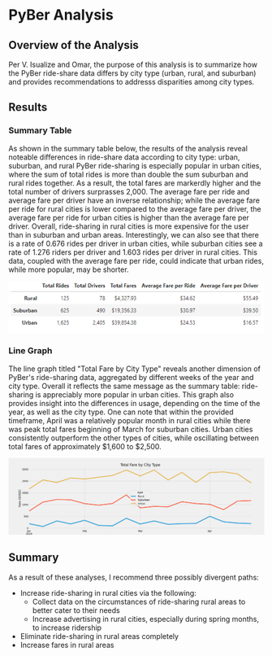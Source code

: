 # PyBer Analysis


## Overview of the Analysis
Per V. Isualize and Omar, the purpose of this analysis is to summarize how the PyBer ride-share data differs by city type (urban, rural, and suburban) and provides recommendations to addresss disparities among city types. 


## Results

### Summary Table
As shown in the summary table below, the results of the analysis reveal noteable differences in ride-share data according to city type: urban, suburban, and rural
PyBer ride-sharing is especially popular in urban cities, where the sum of total rides is more than double the sum suburban and rural rides together. As a result, the total fares are markerdly higher and the total number of drivers surprasses 2,000. The average fare per ride and average fare per driver have an inverse relationship; while the average fare per ride for rural cities is lower compared to the average fare per driver, the average fare per ride for urban cities is higher than the average fare per driver. Overall, ride-sharing in rural cities is more expensive for the user than in suburban and urban areas. Interestingly, we can also see that there is a rate of 0.676 rides per driver in urban cities, while suburban cities see a rate of 1.276 riders per driver and 1.603 rides per driver in rural cities. This data, coupled with the average fare per ride, could indicate that urban rides, while more popular, may be shorter.

![This is an image](https://github.com/mmstrouth/PyBer_Analysis/blob/5ffe3d7e8c1388482cb1635b25086dc59ba59f33/Starter_Code/Starter_Code/analysis/pyber_summary_table.png)

### Line Graph
The line graph titled "Total Fare by City Type" reveals another dimension of PyBer's ride-sharing data, aggregated by different weeks of the year and city type. Overall it reflects the same message as the summary table: ride-sharing is appreciably more popular in urban cities. This graph also provides insight into the differences in usage, depending on the time of the year, as well as the city type. One can note that within the provided timeframe, April was a relatively popular month in rural cities while there was peak total fares beginning of March for suburban cities. Urban cities consistently outperform the other types of cities, while oscillating between total fares of approximately $1,600 to $2,500.  


![This is an image](https://github.com/mmstrouth/PyBer_Analysis/blob/26c8b351bfd116969fd624205c1fcd9fc9f03c68/Starter_Code/Starter_Code/analysis/PyBer_fare_summary.png) 


## Summary
As a result of these analyses, I recommend three possibly divergent paths:
- Increase ride-sharing in rural cities via the following:
  - Collect data on the circumstances of ride-sharing rural areas to better cater to their needs
  - Increase advertising in rural cities, especially during spring months, to increase ridership
- Eliminate ride-sharing in rural areas completely
- Increase fares in rural areas




